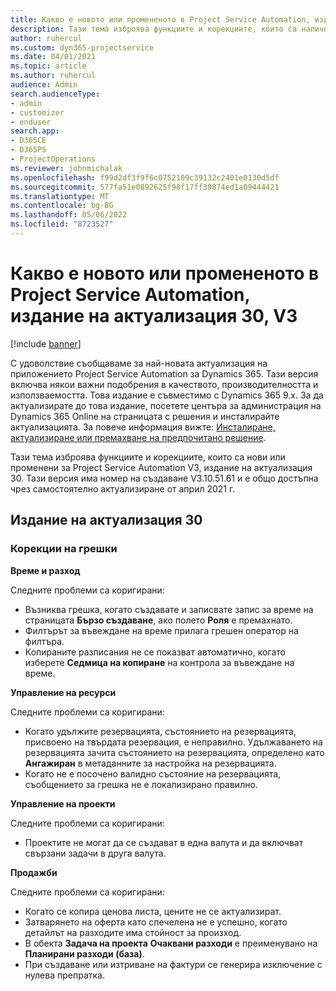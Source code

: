 ```yaml
---
title: Какво е новото или промененото в Project Service Automation, издание на актуализация 30, V3
description: Тази тема изброява функциите и корекциите, които са налични в Project Service Automation V3, издание на актуализация 30, V3.
author: ruhercul
ms.custom: dyn365-projectservice
ms.date: 04/01/2021
ms.topic: article
ms.author: ruhercul
audience: Admin
search.audienceType:
- admin
- customizer
- enduser
search.app:
- D365CE
- D365PS
- ProjectOperations
ms.reviewer: johnmichalak
ms.openlocfilehash: f99d2df3f9f6c0752109c39132c2401e0130d5df
ms.sourcegitcommit: 577fa51e0892625f98f17ff39874ed1a09444421
ms.translationtype: MT
ms.contentlocale: bg-BG
ms.lasthandoff: 05/06/2022
ms.locfileid: "8723527"
---
```

# <a name="whats-new-or-changed-in-project-service-automation-update-release-30-v3"></a>Какво е новото или промененото в Project Service Automation, издание на актуализация 30, V3

[!include [banner](../includes/psa-now-project-operations.md)]

С удоволствие съобщаваме за най-новата актуализация на приложението Project Service Automation за Dynamics 365. Тази версия включва някои важни подобрения в качеството, производителността и използваемостта. Това издание е съвместимо с Dynamics 365 9.x. За да актуализирате до това издание, посетете центъра за администрация на Dynamics 365 Online на страницата с решения и инсталирайте актуализацията. За повече информация вижте: [Инсталиране, актуализиране или премахване на предпочитано решение](/power-platform/admin/install-remove-preferred-solution).

Тази тема изброява функциите и корекциите, които са нови или променени за Project Service Automation V3, издание на актуализация 30. Тази версия има номер на създаване V3.10.51.61 и е общо достъпна чрез самостоятелно актуализиране от април 2021 г.

## <a name="update-release-30"></a>Издание на актуализация 30

### <a name="bug-fixes"></a>Корекции на грешки

**Време и разход**

Следните проблеми са коригирани:

- Възниква грешка, когато създавате и записвате запис за време на страницата **Бързо създаване**, ако полето **Роля** е премахнато.
- Филтърът за въвеждане на време прилага грешен оператор на филтъра.
- Копираните разписания не се показват автоматично, когато изберете **Седмица на копиране** на контрола за въвеждане на време.

**Управление на ресурси**

Следните проблеми са коригирани:

- Когато удължите резервацията, състоянието на резервацията, присвоено на твърдата резервация, е неправилно. Удължаването на резервацията зачита състоянието на резервацията, определено като **Ангажиран** в метаданните за настройка на резервацията.
- Когато не е посочено валидно състояние на резервацията, съобщението за грешка не е локализирано правилно.

**Управление на проекти**

Следните проблеми са коригирани:

- Проектите не могат да се създават в една валута и да включват свързани задачи в друга валута.

**Продажби**

Следните проблеми са коригирани:

- Когато се копира ценова листа, цените не се актуализират.
- Затварянето на оферта като спечелена не е успешно, когато детайлът на разходите има стойност за произход.
- В обекта **Задача на проекта** **Очаквани разходи** е преименувано на **Планирани разходи (база)**.
- При създаване или изтриване на фактури се генерира изключение с нулева препратка.
